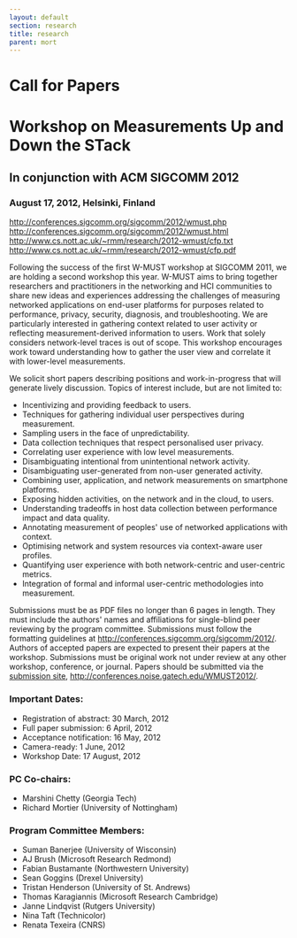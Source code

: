 ```yaml
---
layout: default
section: research
title: research
parent: mort
---
```


#                                 Call for Papers

#                Workshop on Measurements Up and Down the STack

##                    In conjunction with ACM SIGCOMM 2012

###                  August 17, 2012, Helsinki, Finland

<http://conferences.sigcomm.org/sigcomm/2012/wmust.php>  
<http://conferences.sigcomm.org/sigcomm/2012/wmust.html>  
<http://www.cs.nott.ac.uk/~rmm/research/2012-wmust/cfp.txt>  
<http://www.cs.nott.ac.uk/~rmm/research/2012-wmust/cfp.pdf> 

Following the success of the first W-MUST workshop at SIGCOMM 2011, we are
holding a second workshop this year. W-MUST aims to bring together researchers
and practitioners in the networking and HCI communities to share new ideas and
experiences addressing the challenges of measuring networked applications on
end-user platforms for purposes related to performance, privacy, security,
diagnosis, and troubleshooting. We are particularly interested in gathering
context related to user activity or reflecting measurement-derived information
to users. Work that solely considers network-level traces is out of
scope. This workshop encourages work toward understanding how to gather the
user view and correlate it with lower-level measurements. 

We solicit short papers describing positions and work-in-progress that will
generate lively discussion. Topics of interest include, but are not limited
to: 

+ Incentivizing and providing feedback to users. 
+ Techniques for gathering individual user perspectives during measurement. 
+ Sampling users in the face of unpredictability.
+ Data collection techniques that respect personalised user privacy.
+ Correlating user experience with low level measurements.
+ Disambiguating intentional from unintentional network activity.
+ Disambiguating user-generated from non-user generated activity.
+ Combining user, application, and network measurements on smartphone
  platforms. 
+ Exposing hidden activities, on the network and in the cloud, to users.
+ Understanding tradeoffs in host data collection between performance impact
  and data quality.
+ Annotating measurement of peoples' use of networked applications with
  context. 
+ Optimising network and system resources via context-aware user profiles.
+ Quantifying user experience with both network-centric and user-centric
  metrics. 
+ Integration of formal and informal user-centric methodologies into
  measurement. 

Submissions must be as PDF files no longer than 6 pages in length. They must
include the authors' names and affiliations for single-blind peer reviewing by
the program committee. Submissions must follow the formatting guidelines at
<http://conferences.sigcomm.org/sigcomm/2012/>. Authors of accepted papers are
expected to present their papers at the workshop. Submissions must be original
work not under review at any other workshop, conference, or journal. Papers
should be submitted via the
[submission site](http://conferences.noise.gatech.edu/WMUST2012/),
<http://conferences.noise.gatech.edu/WMUST2012/>.

### Important Dates: 

+ Registration of abstract: 30 March, 2012 
+ Full paper submission: 6 April, 2012
+ Acceptance notification: 16 May, 2012 
+ Camera-ready: 1 June, 2012
+ Workshop Date: 17 August, 2012 

### PC Co-chairs:

+ Marshini Chetty (Georgia Tech)
+ Richard Mortier (University of Nottingham)

### Program Committee Members:

+ Suman Banerjee (University of Wisconsin)
+ AJ Brush (Microsoft Research Redmond)
+ Fabian Bustamante (Northwestern University)
+ Sean Goggins (Drexel University)
+ Tristan Henderson (University of St. Andrews)
+ Thomas Karagiannis (Microsoft Research Cambridge)
+ Janne Lindqvist (Rutgers University)
+ Nina Taft (Technicolor)
+ Renata Texeira (CNRS)
